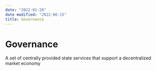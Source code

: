 ```yaml
---
date: "2022-01-28"
date modified: "2022-06-15"
title: Governance
---
```


# Governance
A set of centrally provided state services that support a decentralized market economy
